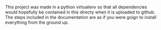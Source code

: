 This project was made in a python virtualenv so that all dependencies would hopefully be contained in this directy when it is uploaded to github. The steps included in the documentation are as if you were goign to install everything from the ground up.


